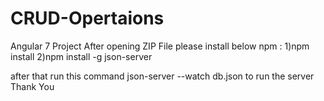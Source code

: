 # CRUD-Opertaions
Angular 7 Project
After opening ZIP File please install below npm :
1)npm install
2)npm install -g json-server

after that run this command json-server --watch db.json to run the server 
Thank You
